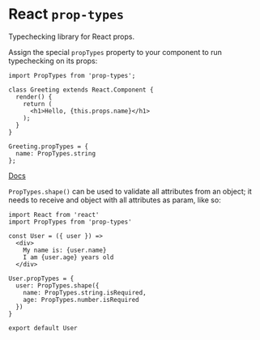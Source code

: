 # React `prop-types`

Typechecking library for React props.

Assign the special `propTypes` property to your component to run typechecking on its props:

```
import PropTypes from 'prop-types';

class Greeting extends React.Component {
  render() {
    return (
      <h1>Hello, {this.props.name}</h1>
    );
  }
}

Greeting.propTypes = {
  name: PropTypes.string
};
```

[Docs](https://reactjs.org/docs/typechecking-with-proptypes.html)

`PropTypes.shape()` can be used to validate all attributes from an object; it needs to receive and object with all attributes as param, like so:

```
import React from 'react'
import PropTypes from 'prop-types'

const User = ({ user }) =>
  <div>
    My name is: {user.name}
    I am {user.age} years old
  </div>

User.propTypes = {
  user: PropTypes.shape({
    name: PropTypes.string.isRequired,
    age: PropTypes.number.isRequired
  })
}

export default User
```
